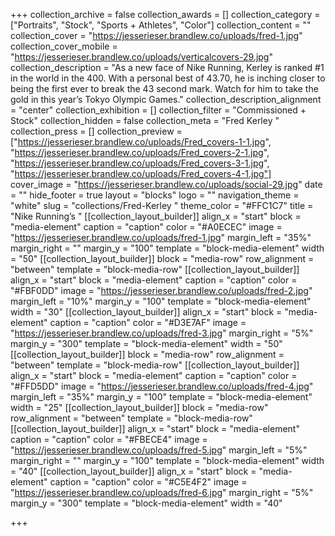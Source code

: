 +++
collection_archive = false
collection_awards = []
collection_category = ["Portraits", "Stock", "Sports + Athletes", "Color"]
collection_content = ""
collection_cover = "https://jesserieser.brandlew.co/uploads/fred-1.jpg"
collection_cover_mobile = "https://jesserieser.brandlew.co/uploads/verticalcovers-29.jpg"
collection_description = "As a new face of Nike Running, Kerley is ranked #1 in the world in the 400. With a personal best of 43.70, he is inching closer to being the first ever to break the 43 second mark. Watch for him to take the gold in this year’s Tokyo Olympic Games."
collection_description_alignment = "center"
collection_exhibition = []
collection_filter = "Commissioned + Stock"
collection_hidden = false
collection_meta = "Fred Kerley "
collection_press = []
collection_preview = ["https://jesserieser.brandlew.co/uploads/Fred_covers-1-1.jpg", "https://jesserieser.brandlew.co/uploads/Fred_covers-2-1.jpg", "https://jesserieser.brandlew.co/uploads/Fred_covers-3-1.jpg", "https://jesserieser.brandlew.co/uploads/Fred_covers-4-1.jpg"]
cover_image = "https://jesserieser.brandlew.co/uploads/social-29.jpg"
date = ""
hide_footer = true
layout = "blocks"
logo = ""
navigation_theme = "white"
slug = "collections/Fred-Kerley "
theme_color = "#FFC1C7"
title = "Nike Running’s "
[[collection_layout_builder]]
align_x = "start"
block = "media-element"
caption = "caption"
color = "#A0ECEC"
image = "https://jesserieser.brandlew.co/uploads/fred-1.jpg"
margin_left = "35%"
margin_right = ""
margin_y = "100"
template = "block-media-element"
width = "50"
[[collection_layout_builder]]
block = "media-row"
row_alignment = "between"
template = "block-media-row"
[[collection_layout_builder]]
align_x = "start"
block = "media-element"
caption = "caption"
color = "#FBF0DD"
image = "https://jesserieser.brandlew.co/uploads/fred-2.jpg"
margin_left = "10%"
margin_y = "100"
template = "block-media-element"
width = "30"
[[collection_layout_builder]]
align_x = "start"
block = "media-element"
caption = "caption"
color = "#D3E7AF"
image = "https://jesserieser.brandlew.co/uploads/fred-3.jpg"
margin_right = "5%"
margin_y = "300"
template = "block-media-element"
width = "50"
[[collection_layout_builder]]
block = "media-row"
row_alignment = "between"
template = "block-media-row"
[[collection_layout_builder]]
align_x = "start"
block = "media-element"
caption = "caption"
color = "#FFD5DD"
image = "https://jesserieser.brandlew.co/uploads/fred-4.jpg"
margin_left = "35%"
margin_y = "100"
template = "block-media-element"
width = "25"
[[collection_layout_builder]]
block = "media-row"
row_alignment = "between"
template = "block-media-row"
[[collection_layout_builder]]
align_x = "start"
block = "media-element"
caption = "caption"
color = "#FBECE4"
image = "https://jesserieser.brandlew.co/uploads/fred-5.jpg"
margin_left = "5%"
margin_right = ""
margin_y = "100"
template = "block-media-element"
width = "40"
[[collection_layout_builder]]
align_x = "start"
block = "media-element"
caption = "caption"
color = "#C5E4F2"
image = "https://jesserieser.brandlew.co/uploads/fred-6.jpg"
margin_right = "5%"
margin_y = "300"
template = "block-media-element"
width = "40"

+++
